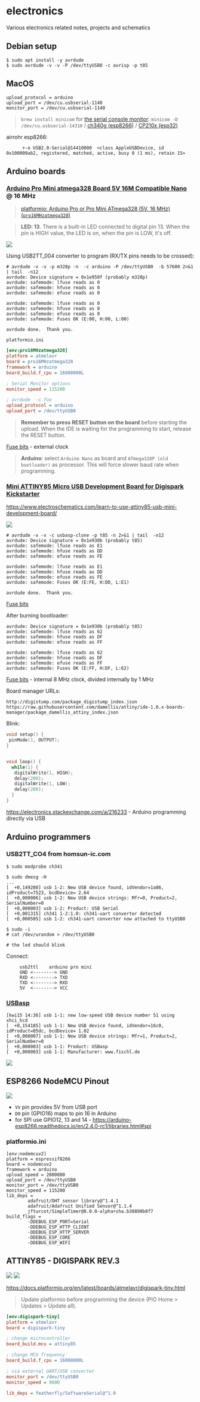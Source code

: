 # electronics
Various electronics related notes, projects and schematics


## Debian setup

```
$ sudo apt install -y avrdude
$ sudo avrdude -v -v -P /dev/ttyUSB0 -c avrisp -p t85 
```

## MacOS

```
upload_protocol = arduino
upload_port = /dev/cu.usbserial-1140
monitor_port = /dev/cu.usbserial-1140
```

> `brew install minicom` for [the serial console monitor](https://wiki.emacinc.com/wiki/Getting_Started_With_Minicom): `minicom -D /dev/cu.usbserial-14310` / [ch340g (esp8266)](https://learn.sparkfun.com/tutorials/how-to-install-ch340-drivers/all) / [CP210x (esp32)](https://www.silabs.com/developers/usb-to-uart-bridge-vcp-drivers?tab=downloads)

airrohr esp8266:

```
      +-o USB2.0-Serial@14410000  <class AppleUSBDevice, id 0x100009ab2, registered, matched, active, busy 0 (1 ms), retain 15>
```

## Arduino boards

### [Arduino Pro Mini atmega328 Board 5V 16M Compatible Nano](https://store.arduino.cc/arduino-pro-mini) @ 16 MHz

> [platformio: Arduino Pro or Pro Mini ATmega328 (5V, 16 MHz) (`pro16MHzatmega328`)](https://docs.platformio.org/en/latest/boards/atmelavr/pro16MHzatmega328.html)

> **LED: 13**. There is a built-in LED connected to digital pin 13. When the pin is HIGH value, the LED is on, when the pin is LOW, it's off.

![](https://live.staticflickr.com/8252/8572012276_80391d0393_o_d.png)

Using USB2TT_004 converter to program (RX/TX pins needs to be crossed):

```
# avrdude -v -v -p m328p -n  -c arduino -P /dev/ttyUSB0  -b 57600 2>&1  | tail  -n12
avrdude: Device signature = 0x1e950f (probably m328p)
avrdude: safemode: lfuse reads as 0
avrdude: safemode: hfuse reads as 0
avrdude: safemode: efuse reads as 0

avrdude: safemode: lfuse reads as 0
avrdude: safemode: hfuse reads as 0
avrdude: safemode: efuse reads as 0
avrdude: safemode: Fuses OK (E:00, H:00, L:00)

avrdude done.  Thank you.
```

`platformio.ini`

```ini
[env:pro16MHzatmega328]
platform = atmelavr
board = pro16MHzatmega328
framework = arduino
board_build.f_cpu = 16000000L

; Serial Monitor options
monitor_speed = 115200

; avrdude  -c foo
upload_protocol = arduino
upload_port = /dev/ttyUSB0
```

> **Remember to press RESET button on the board** before starting the upload. When the IDE is waiting for the programming to start, release the RESET button.


[Fuse bits](http://eleccelerator.com/fusecalc/fusecalc.php?chip=atmega328p&LOW=00&HIGH=00&EXTENDED=00&LOCKBIT=FF) - external clock

> **Arduino**: select `Arduino Nano` as board and `ATmega328P (old bootloader)` as processor. This will force slower baud rate when programming.

### [Mini ATTINY85 Micro USB Development Board for Digispark Kickstarter](https://irishelectronics.ie/epages/950018241.sf/en_IE/?ObjectID=5295918)

https://www.electroschematics.com/learn-to-use-attiny85-usb-mini-development-board/

![](https://images-wixmp-ed30a86b8c4ca887773594c2.wixmp.com/i/0995f7a6-730b-48d0-8612-c4408d15e84d/dc7h4n3-51e6389c-5f86-4fb2-a7ad-34f75f672003.png)

```
# avrdude -v -v -c usbasp-clone -p t85 -n 2>&1 | tail  -n12
avrdude: Device signature = 0x1e930b (probably t85)
avrdude: safemode: lfuse reads as E1
avrdude: safemode: hfuse reads as DD
avrdude: safemode: efuse reads as FE

avrdude: safemode: lfuse reads as E1
avrdude: safemode: hfuse reads as DD
avrdude: safemode: efuse reads as FE
avrdude: safemode: Fuses OK (E:FE, H:DD, L:E1)

avrdude done.  Thank you.
```

[Fuse bits](http://eleccelerator.com/fusecalc/fusecalc.php?chip=attiny85&LOW=E1&HIGH=DD&EXTENDED=FE&LOCKBIT=FF)

After burning bootloader:

```
avrdude: Device signature = 0x1e930b (probably t85)
avrdude: safemode: lfuse reads as 62
avrdude: safemode: hfuse reads as DF
avrdude: safemode: efuse reads as FF

avrdude: safemode: lfuse reads as 62
avrdude: safemode: hfuse reads as DF
avrdude: safemode: efuse reads as FF
avrdude: safemode: Fuses OK (E:FF, H:DF, L:62)
```

[Fuse bits](http://eleccelerator.com/fusecalc/fusecalc.php?chip=attiny85&LOW=62&HIGH=DF&EXTENDED=FF&LOCKBIT=FF) - internal  8 MHz clock, divided internally by 1 MHz


Board manager URLs:

```
http://digistump.com/package_digistump_index.json
https://raw.githubusercontent.com/damellis/attiny/ide-1.6.x-boards-manager/package_damellis_attiny_index.json
```

Blink:

```c
void setup() {
 pinMode(1, OUTPUT);
}


void loop() {
  while(1) {
   digitalWrite(1, HIGH);
   delay(200);
   digitalWrite(1, LOW);
   delay(200);
  }
}
```

https://electronics.stackexchange.com/a/216233 - Arduino programming directly via USB

## Arduino programmers

### USB2TT_CO4 from homsun-ic.com

```
$ sudo modprobe ch341

$ sudo dmesg -H
...
[  +0,149280] usb 1-2: New USB device found, idVendor=1a86, idProduct=7523, bcdDevice= 2.64
[  +0,000006] usb 1-2: New USB device strings: Mfr=0, Product=2, SerialNumber=0
[  +0,000003] usb 1-2: Product: USB Serial
[  +0,001315] ch341 1-2:1.0: ch341-uart converter detected
[  +0,000505] usb 1-2: ch341-uart converter now attached to ttyUSB0

$ sudo -i
# cat /dev/urandom > /dev/ttyUSB0

# the led should blink

```

Connect:

```
     usb2ttl    arduino pro mini
     GND <--------> GND
     RXD <--------> TXD
     TXD <--------> RXD
     5V  <--------> VCC
```


### [USBasp](https://irishelectronics.ie/USB-ISP-AVR-Programmer-Adapter-51)

```
[kwi15 14:36] usb 1-1: new low-speed USB device number 51 using xhci_hcd
[  +0,154185] usb 1-1: New USB device found, idVendor=16c0, idProduct=05dc, bcdDevice= 1.02
[  +0,000007] usb 1-1: New USB device strings: Mfr=1, Product=2, SerialNumber=0
[  +0,000003] usb 1-1: Product: USBasp
[  +0,000003] usb 1-1: Manufacturer: www.fischl.de
```

![](https://raw.githubusercontent.com/macbre/electronics/master/pictures/IMG_20200419_164215.png)


## ESP8266 NodeMCU Pinout

![](https://lastminuteengineers.com/wp-content/uploads/arduino/ESP-12E-Development-Board-ESP8266-NodeMCU-Pinout.png)

* `VV` pin provides 5V from USB port
* `D0` pin (GPIO16) maps to pin 16 in Arduino
* for SPI use GPIO12, 13 and 14 - https://arduino-esp8266.readthedocs.io/en/2.4.0-rc1/libraries.html#spi

### platformio.ini

```
[env:nodemcuv2]
platform = espressif8266
board = nodemcuv2
framework = arduino
upload_speed = 2000000
upload_port = /dev/ttyUSB0
monitor_port = /dev/ttyUSB0
monitor_speed = 115200
lib_deps = 
        adafruit/DHT sensor library@^1.4.1
        adafruit/Adafruit Unified Sensor@^1.1.4
        jfturcot/SimpleTimer@0.0.0-alpha+sha.b30890b8f7
build_flags = 
        -DDEBUG_ESP_PORT=Serial
        -DDEBUG_ESP_HTTP_CLIENT
        -DDEBUG_ESP_HTTP_SERVER
        -DDEBUG_ESP_CORE
        -DDEBUG_ESP_WIFI
```

## ATTINY85 - DIGISPARK REV.3

![](https://makershop.ie/image/cache/catalog/p/00044/tiny-85-digispark-kickstarter-micro_main-0-550x550.jpg.webp)
![](https://images-wixmp-ed30a86b8c4ca887773594c2.wixmp.com/i/0995f7a6-730b-48d0-8612-c4408d15e84d/dc7h4n3-51e6389c-5f86-4fb2-a7ad-34f75f672003.png)

https://docs.platformio.org/en/latest/boards/atmelavr/digispark-tiny.html

> Update platformio before programming the device (PIO Home > Updates > Update all).

```ini
[env:digispark-tiny]
platform = atmelavr
board = digispark-tiny

; change microcontroller
board_build.mcu = attiny85

; change MCU frequency
board_build.f_cpu = 16000000L

; via external UART/USB converter
monitor_port = /dev/ttyUSB0
monitor_speed = 9600

lib_deps = featherfly/SoftwareSerial@^1.0
```

